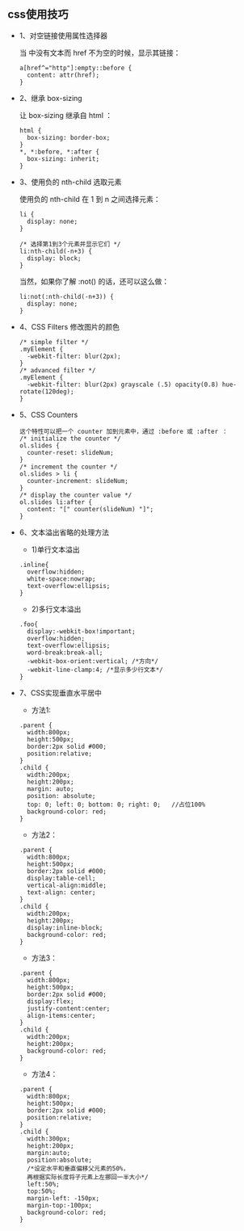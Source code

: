 ## css使用技巧

* 1、对空链接使用属性选择器

  当 <a> 中没有文本而 href 不为空的时候，显示其链接：
  ```
  a[href^="http"]:empty::before {
    content: attr(href);
  }
  ```

* 2、继承 box-sizing

  让 box-sizing 继承自 html ：
  ```
  html {
    box-sizing: border-box;
  }
  *, *:before, *:after {
    box-sizing: inherit;
  }
  ```

* 3、使用负的 nth-child 选取元素

  使用负的 nth-child 在 1 到 n 之间选择元素：
  ```
  li {
    display: none;
  }

  /* 选择第1到3个元素并显示它们 */
  li:nth-child(-n+3) {
    display: block;
  }
  ```
  当然，如果你了解 :not() 的话，还可以这么做：
  ```
  li:not(:nth-child(-n+3)) {
    display: none;
  }
  ```

* 4、CSS Filters  修改图片的颜色

  ```
  /* simple filter */
  .myElement {
    -webkit-filter: blur(2px);
  }
  /* advanced filter */
  .myElement {
    -webkit-filter: blur(2px) grayscale (.5) opacity(0.8) hue-rotate(120deg);
  }
  ```

* 5、CSS Counters

  ```
  这个特性可以把一个 counter 加到元素中，通过 :before 或 :after ：
  /* initialize the counter */
  ol.slides {
    counter-reset: slideNum;
  }
  /* increment the counter */
  ol.slides > li {
    counter-increment: slideNum;
  }
  /* display the counter value */
  ol.slides li:after {
    content: "[" counter(slideNum) "]";
  }
  ```

* 6、文本溢出省略的处理方法

  - 1)单行文本溢出
  ```
  .inline{
    overflow:hidden;
    white-space:nowrap;
    text-overflow:ellipsis;
  }
  ```

  - 2)多行文本溢出
  ```
  .foo{
    display:-webkit-box!important;
    overflow:hidden;
    text-overflow:ellipsis;
    word-break:break-all;
    -webkit-box-orient:vertical; /*方向*/
    -webkit-line-clamp:4; /*显示多少行文本*/
  }
  ```

* 7、CSS实现垂直水平居中

  - 方法1:
  ```
  .parent {
    width:800px;
    height:500px;
    border:2px solid #000;
    position:relative;
  }
  .child {
    width:200px;
    height:200px;
    margin: auto;  
    position: absolute;  
    top: 0; left: 0; bottom: 0; right: 0;   //占位100%
    background-color: red;
  }
  ```
  - 方法2：
  ```
  .parent {
    width:800px;
    height:500px;
    border:2px solid #000;
    display:table-cell;
    vertical-align:middle;
    text-align: center;
  }
  .child {
    width:200px;
    height:200px;
    display:inline-block;
    background-color: red;
  }
  ```
  - 方法3：
  ```
  .parent {
    width:800px;
    height:500px;
    border:2px solid #000;
    display:flex;
    justify-content:center;
    align-items:center;
  }
  .child {
    width:200px;
    height:200px;
    background-color: red;
  }
  ```
  - 方法4：
  ```
  .parent {
    width:800px;
    height:500px;
    border:2px solid #000;
    position:relative;
  }
  .child {
    width:300px;
    height:200px;
    margin:auto;
    position:absolute;
    /*设定水平和垂直偏移父元素的50%，
    再根据实际长度将子元素上左挪回一半大小*/
    left:50%;
    top:50%;
    margin-left: -150px;
    margin-top:-100px;
    background-color: red;
  }   
  ```
